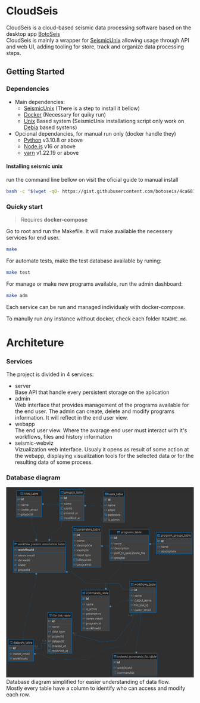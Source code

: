 # CloudSeis

CloudSeis is a cloud-based seismic data processing software based on the desktop app [BotoSeis](https://github.com/botoseis/BotoSeis)
<br />
CloudSeis is mainly a wrapper for [SeismicUnix](https://github.com/JohnWStockwellJr/SeisUnix) allowing usage through API and web UI, adding tooling for store, track and organize data processing steps.

## Getting Started

### Dependencies

 - Main dependencies:
    - [SeismicUnix]() (There is a step to install it bellow)
    - [Docker]() (Necessary for quiky run)
    - [Unix]() Based system (SeismicUnix installationg script only work on [Debia]() based systens)
 - Opcional dependancies, for manual run only (docker handle they)
    - [Python](https://www.python.org/) v3.10.8 or above
    - [Node.js](https://nodejs.org/en) v16 or above
    - [yarn](https://yarnpkg.com/) v1.22.19 or above

#### Installing seismic unix

run the command line bellow on visit the oficial guide to manual install
```bash
bash -c "$(wget -qO- https://gist.githubusercontent.com/botoseis/4ca681cb9ef706c1b8410153c6199cf2/raw/b16ad754839d1ca3657d8e8396db14f5ba791e6b/install_seismic_unix.sh)"
```

### Quicky start
   >  Requires **docker-compose**

Go to root and run the Makefile. It will make available the necessery services for end user.
```bash
make
```


For automate tests, make the test database available by runing:
```bash
make test
``` 

For manage or make new programs available, run the admin dashboard:
```bash
make adm
```


Each service can be run and managed individualy with docker-compose.

To manully run any instance without docker, check each folder `README.md`.


# Architeture

### Services

The project is divided in 4 services:
 - server <br />
   Base API that handle every persistent storage on the aplication
 - admin <br />
   Web interface that provides management of the programs available for the end user. The admin can create, delete and modify programs information. It will reflect in the end user view. 
 - webapp <br />
   The end user view. Where the avarage end user must interact with it's workflows, files and history information
 - seismic-webviz <br />
   Vizualization web interface. Usualy it opens as result of some action at the webapp, displaying visualization tools for the selected data or for the resulting data of some process.

### Database diagram

![Database diagram, simplified version](
  ./assets/database_simplified_diagram.png
)
Database diagram simplified for easier understanding of data flow. <br />
Mostly every table have a column to identify who can access and modify each row.